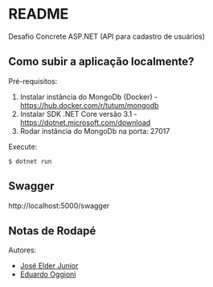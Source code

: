 # README #

Desafio Concrete ASP.NET (API para cadastro de usuários)

## Como subir a aplicação localmente? ##

Pré-requisitos:

1. Instalar instância do MongoDb (Docker) - https://hub.docker.com/r/tutum/mongodb
2. Instalar SDK .NET Core versão 3.1 - https://dotnet.microsoft.com/download
3. Rodar instância do MongoDb na porta: 27017

Execute:

```
$ dotnet run
```

## Swagger ##

http://localhost:5000/swagger

## Notas de Rodapé ##

Autores: 
 - [José Elder Junior](https://github.com/ElderJr08)
 - [Eduardo Oggioni](https://github.com/EduOggioni)
